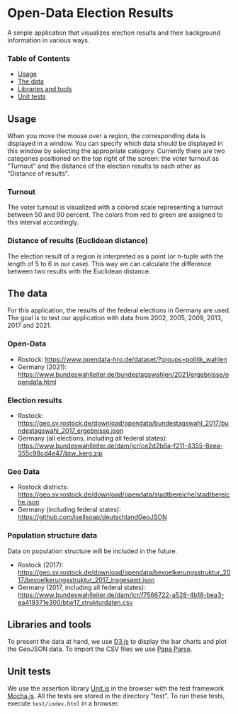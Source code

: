 # Open-Data Election Results
A simple application that visualizes election results and their background information in various ways.

### Table of Contents  
* [Usage](#Usage)
* [The data](#Data)
* [Libraries and tools](#Tools) 
* [Unit tests](#Tests) 

<a name="Usage"/>

## Usage
When you move the mouse over a region, the corresponding data is displayed in a window.
You can specify which data should be displayed in this window by selecting the appropriate category. Currently there are two categories positioned on the top right of the screen: the voter turnout as "Turnout" and the distance of the election results to each other as "Distance of results".

### Turnout
The voter turnout is visualized with a colored scale representing a turnout between 50 and 90 percent. The colors from red to green are assigned to this interval accordingly.

### Distance of results (Euclidean distance)
The election result of a region is interpreted as a point (or n-tuple with the length of 5 to 6 in our case). This way we can calculate the difference between two results with the Euclidean distance.

<a name="Data"/>

## The data
For this application, the results of the federal elections in Germany are used.
The goal is to test our application with data from 2002, 2005, 2009, 2013, 2017 and 2021.

### Open-Data
* Rostock: https://www.opendata-hro.de/dataset/?groups=politik_wahlen
* Germany (2021): https://www.bundeswahlleiter.de/bundestagswahlen/2021/ergebnisse/opendata.html

### Election results
* Rostock: https://geo.sv.rostock.de/download/opendata/bundestagswahl_2017/bundestagswahl_2017_ergebnisse.json
* Germany (all elections, including all federal states): https://www.bundeswahlleiter.de/dam/jcr/ce2d2b6a-f211-4355-8eea-355c98cd4e47/btw_kerg.zip

### Geo Data
* Rostock districts: https://geo.sv.rostock.de/download/opendata/stadtbereiche/stadtbereiche.json
* Germany (including federal states): https://github.com/isellsoap/deutschlandGeoJSON

### Population structure data
Data on population structure will be included in the future.

* Rostock (2017): https://geo.sv.rostock.de/download/opendata/bevoelkerungsstruktur_2017/bevoelkerungsstruktur_2017_insgesamt.json
* Germany (2017, including all federal states): https://www.bundeswahlleiter.de/dam/jcr/f7566722-a528-4b18-bea3-ea419371e300/btw17_strukturdaten.csv

<a name="Tools"/>

## Libraries and tools
To present the data at hand, we use [D3.js](https://d3js.org) to display the bar charts and plot the GeoJSON data. To import the CSV files we use [Papa Parse](https://www.papaparse.com/).

<a name="Tests"/>

## Unit tests
We use the assertion library [Unit.js](https://unitjs.com/) in the browser with the test framework [Mocha.js](https://mochajs.org/).
All the tests are stored in the directory "test". To run these tests, execute `test/index.html` in a browser.
